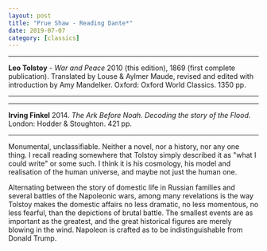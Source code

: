 ```yaml
---
layout: post
title: "Prue Shaw - Reading Dante*"
date: 2019-07-07
category: [classics]
---
```



***
<b>Leo Tolstoy</b> - _War and Peace_ 2010 (this edition), 1869 (first complete publication). Translated by Louse & Aylmer Maude, revised and edited with introduction by Amy Mandelker. Oxford: Oxford World Classics. 1350 pp.

***
***
<b>Irving Finkel</b> 2014. _The Ark Before Noah. Decoding the story of the Flood_.  London: Hodder & Stoughton. 421 pp.

***

<img align="right" src="https://global.oup.com/academic/covers/uk/pop-up/9780199232765" alt=""> 
Monumental, unclassifiable.  Neither a novel, nor a history, nor any one thing.  I recall reading somewhere that Tolstoy simply described it as "what I could write" or some such.  I think it is his cosmology, his model and realisation of the human universe, and maybe not just the human one.

Alternating between the story of domestic life in Russian families and several battles of the Napoleonic wars, among many revelations is the way Tolstoy makes the domestic affairs no less dramatic, no less momentous, no less fearful, than the depictions of brutal battle.  The smallest events are as important as the greatest, and the great historical figures are merely blowing in the wind.  Napoleon is crafted as to be indistinguishable from Donald Trump.
